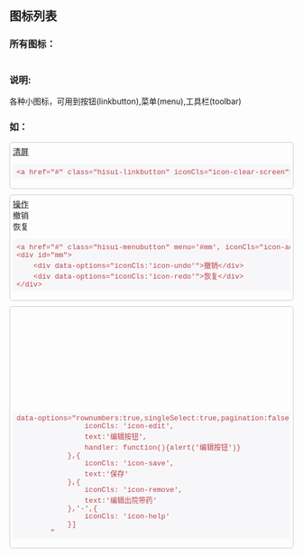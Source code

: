 <!DOCTYPE html>
<html lang="en">
<head>
	<meta charset="UTF-8">
    <title>HIS UI</title>
    <link rel="stylesheet" type="text/css" href="../../dist/css/hisui.css">
    <script type="text/javascript" src="../../dist/js/jquery-1.11.3.min.js"></script>
    <script type="text/javascript" src="../../dist/lib/icheck-1.x/icheck.js"></script>
    <script type="text/javascript" src="../../dist/lib/bootstrap-switch-1.8.0/static/js/bootstrap-switch.js"></script>
    <script type="text/javascript" src="../../dist/js/jquery.hisui.js"></script>
    <style>
        ul {
            list-style: none;
            margin: 0;
            padding: 0;
        }
        ul>li {
            line-height: 30px;
            height: 30px;
            width:180px;
            padding: 0 5px 0 15px;
            float: left;
        }
        ul>li>a {
            text-decoration: none;
            color:#000000;
        }
        ul>li:hover {
            background-color: #E3E3E3;
        }
        .icon{
            padding-left: 20px;
            background-position: left 0px center;
            display: inline-block;
        }
        ul>li span{
            height: 30px;
            display: inline-block;
        }
        pre{
			padding: .2rem .4rem;
		    font-size: 90%;
		    color: #bd4147;
		    background-color: #f7f7f9;
		    border-radius: .25rem;
		    font-family: Menlo,Monaco,Consolas,"Liberation Mono","Courier New",monospace;
        }
        .exp-code{
            margin: 10px 0;
            padding: 5px;
            border: 1px solid #ccc;
            border-radius: 5px;
            position: relative;
        }
        .iconlist{
            display: inline-block;
        }
    </style>
</head>
<body>
    <h2>图标列表</h2>
    <h3>所有图标：</h3>
    <ul class="iconlist">
    </ul>
    <h3>说明:</h3>
    <span>各种小图标，可用到按钮(linkbutton),菜单(menu),工具栏(toolbar)</span>
    <h3>如：</h3>
    <div class="exp-code"> 
        <a href="#" class="hisui-linkbutton" iconCls="icon-clear-screen">清屏</a>
        <pre class="prettyprint lang-html">&lt;a href="#" class="hisui-linkbutton" iconCls="icon-clear-screen"&gt;清屏&lt;/a&gt;</pre>
    </div>
    <div class="exp-code"> 
        <a href="#" class="hisui-menubutton" menu='#mm', iconCls="icon-add-note">操作</a>
        <div id="mm">
            <div data-options="iconCls:'icon-undo'">撤销</div>
            <div data-options="iconCls:'icon-redo'">恢复</div>
        </div>
<pre class="prettyprint lang-html">
&lt;a href="#" class="hisui-menubutton" menu='#mm', iconCls="icon-add-note"&gt;操作&lt;/a&gt;
&lt;div id="mm"&gt;
    &lt;div data-options="iconCls:'icon-undo'"&gt;撤销&lt;/div&gt;
    &lt;div data-options="iconCls:'icon-redo'"&gt;恢复&lt;/div&gt;
&lt;/div&gt;
</pre>
    </div>
    <div class="exp-code"> 
		<table class="hisui-datagrid" title="病人列表" style="width:400px;height:150px" 
		data-options="rownumbers:true,singleSelect:true,pagination:false,toolbar:[{
                iconCls: 'icon-edit',
                text:'编辑按钮',
                handler: function(){alert('编辑按钮')}
			},{
				iconCls: 'icon-save',
				text:'保存'
			},{
				iconCls: 'icon-remove',
				text:'编辑出院带药'
			},'-',{
				iconCls: 'icon-help'
			}]">   
			<thead>   
				<tr></tr>   
			</thead>   
			<tbody>   
			</tbody>   
        </table>
        <pre class="prettyprint lang-html">data-options="rownumbers:true,singleSelect:true,pagination:false,toolbar: [{
				iconCls: 'icon-edit',
				text:'编辑按钮',
				handler: function(){alert('编辑按钮')}
			},{
				iconCls: 'icon-save',
				text:'保存'
			},{
				iconCls: 'icon-remove',
				text:'编辑出院带药'
			},'-',{
				iconCls: 'icon-help'
			}]
		"</pre>
    </div>
    <script type="text/javascript">
        $(function(){
            var icons = ['add','edit','remove','save','cut','ok','no','cancel','reload','search','print','help','undo','redo','back','sum','tip','filter'
            ,'mini-add','mini-edit','mini-refresh'
            //,'large-picture','large-clipart','large-shapes','large-smartart','large-chart','large-report'
            ,'bed','house','person','add-note','patient','outhosp-patient','stethoscope','write-order','replace-order','stop-order','cancel-order','abort-order'
            ,'uncheckin','end-adm','change-loc','resort','doctor','clear-screen','clear','read-card','update','upload-cloud','unload-cloud','reset'
            ];
            for(var i=0;i<icons.length;i++){
                $(
                    '<li>\
                    <span class="icon icon-'+icons[i]+'">icon-'+icons[i]+'</span>\
                    </li>'
                ).appendTo(".iconlist");
            }
        });
    </script>
</body>
</html>
